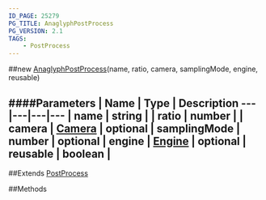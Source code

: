 ```yaml
---
ID_PAGE: 25279
PG_TITLE: AnaglyphPostProcess
PG_VERSION: 2.1
TAGS:
    - PostProcess
---
```

##new [AnaglyphPostProcess](/classes/AnaglyphPostProcess)(name, ratio, camera, samplingMode, engine, reusable)

####Parameters
 | Name | Type | Description
---|---|---|---
 | name | string | 
 | ratio | number | 
 | camera | [Camera](/classes/Camera) | 
optional | samplingMode | number | 
optional | engine | [Engine](/classes/Engine) | 
optional | reusable | boolean | 
---

##Extends
 [PostProcess](/classes/PostProcess)


##Methods
